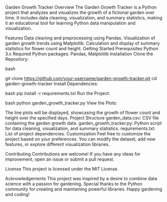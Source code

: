 Garden Growth Tracker
Overview
The Garden Growth Tracker is a Python project that analyzes and visualizes the growth of a fictional garden over time. It includes data cleaning, visualization, and summary statistics, making it an educational tool for learning Python data manipulation and visualization.

Features
Data cleaning and preprocessing using Pandas.
Visualization of garden growth trends using Matplotlib.
Calculation and display of summary statistics for flower count and height.
Getting Started
Prerequisites
Python 3.x
Required Python packages: Pandas, Matplotlib
Installation
Clone the Repository:

bash

git clone https://github.com/your-username/garden-growth-tracker.git
cd garden-growth-tracker
Install Dependencies:

bash
pip install -r requirements.txt
Run the Project:

bash
python garden_growth_tracker.py
View the Plots:

The line plots will be displayed, showcasing the growth of flower count and height over the specified days.
Project Structure
garden_data.csv: CSV file containing the garden growth data.
garden_growth_tracker.py: Python script for data cleaning, visualization, and summary statistics.
requirements.txt: List of project dependencies.
Customization
Feel free to customize the project based on your preferences. You can modify the dataset, add new features, or explore different visualization libraries.

Contributing
Contributions are welcome! If you have any ideas for improvement, open an issue or submit a pull request.

License
This project is licensed under the MIT License.

Acknowledgements
This project was inspired by a desire to combine data science with a passion for gardening.
Special thanks to the Python community for creating and maintaining powerful libraries.
Happy gardening and coding!





